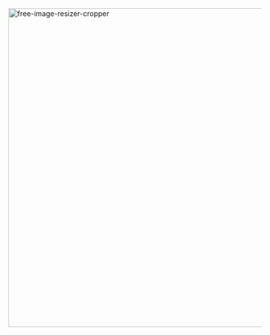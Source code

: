 <img width="635" alt="free-image-resizer-cropper" src="https://user-images.githubusercontent.com/88697509/212497816-5ec2294f-94e7-4f9f-b722-e7031adb4887.png">
